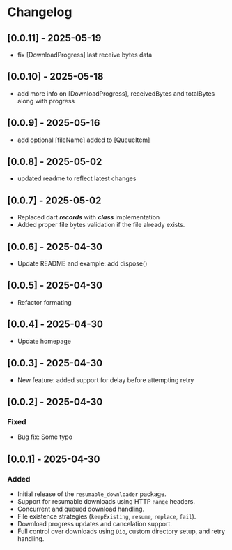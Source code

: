 # Changelog

## [0.0.11] - 2025-05-19

- fix [DownloadProgress] last receive bytes data

## [0.0.10] - 2025-05-18

- add more info on [DownloadProgress], receivedBytes and totalBytes along with progress

## [0.0.9] - 2025-05-16

- add optional [fileName] added to [QueueItem]

## [0.0.8] - 2025-05-02

- updated readme to reflect latest changes

## [0.0.7] - 2025-05-02

- Replaced dart ***records*** with ***class*** implementation
- Added proper file bytes validation if the file already exists.

## [0.0.6] - 2025-04-30

- Update README and example: add dispose()

## [0.0.5] - 2025-04-30

- Refactor formating

## [0.0.4] - 2025-04-30

- Update homepage

## [0.0.3] - 2025-04-30

- New feature: added support for delay before attempting retry

## [0.0.2] - 2025-04-30

### Fixed

- Bug fix: Some typo

## [0.0.1] - 2025-04-30

### Added

- Initial release of the `resumable_downloader` package.
- Support for resumable downloads using HTTP `Range` headers.
- Concurrent and queued download handling.
- File existence strategies (`keepExisting`, `resume`, `replace`, `fail`).
- Download progress updates and cancelation support.
- Full control over downloads using `Dio`, custom directory setup, and retry handling.
